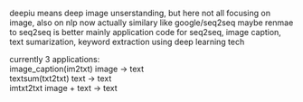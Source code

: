deepiu means deep image unserstanding, but here not all focusing on image, also on nlp
now actually similary like google/seq2seq maybe renmae to seq2seq is better
mainly application code for seq2seq, image caption, text sumarization, keyword extraction using deep learning tech

currently 3 applications:  
image_caption(im2txt)    image -> text  
textsum(txt2txt)         text -> text  
imtxt2txt                image + text -> text 
